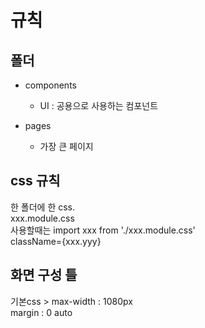 # 규칙

## 폴더

- components

  - UI : 공용으로 사용하는 컴포넌트

- pages
  - 가장 큰 페이지

## css 규칙

한 폴더에 한 css.<br>
xxx.module.css<br>
사용할때는 import xxx from './xxx.module.css'  
 className={xxx.yyy}

## 화면 구성 틀

기본css > max-width : 1080px  
 margin : 0 auto
